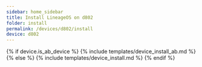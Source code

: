 ```yaml
---
sidebar: home_sidebar
title: Install LineageOS on d802
folder: install
permalink: /devices/d802/install
device: d802
---
```

{% if device.is_ab_device %}
{% include templates/device_install_ab.md %}
{% else %}
{% include templates/device_install.md %}
{% endif %}
